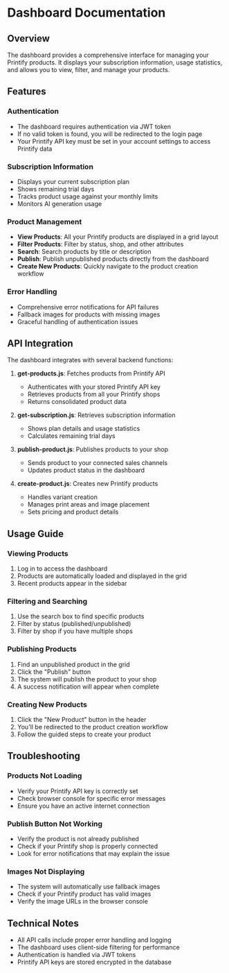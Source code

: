 # Dashboard Documentation

## Overview
The dashboard provides a comprehensive interface for managing your Printify products. It displays your subscription information, usage statistics, and allows you to view, filter, and manage your products.

## Features

### Authentication
- The dashboard requires authentication via JWT token
- If no valid token is found, you will be redirected to the login page
- Your Printify API key must be set in your account settings to access Printify data

### Subscription Information
- Displays your current subscription plan
- Shows remaining trial days
- Tracks product usage against your monthly limits
- Monitors AI generation usage

### Product Management
- **View Products**: All your Printify products are displayed in a grid layout
- **Filter Products**: Filter by status, shop, and other attributes
- **Search**: Search products by title or description
- **Publish**: Publish unpublished products directly from the dashboard
- **Create New Products**: Quickly navigate to the product creation workflow

### Error Handling
- Comprehensive error notifications for API failures
- Fallback images for products with missing images
- Graceful handling of authentication issues

## API Integration

The dashboard integrates with several backend functions:

1. **get-products.js**: Fetches products from Printify API
   - Authenticates with your stored Printify API key
   - Retrieves products from all your Printify shops
   - Returns consolidated product data

2. **get-subscription.js**: Retrieves subscription information
   - Shows plan details and usage statistics
   - Calculates remaining trial days

3. **publish-product.js**: Publishes products to your shop
   - Sends product to your connected sales channels
   - Updates product status in the dashboard

4. **create-product.js**: Creates new Printify products
   - Handles variant creation
   - Manages print areas and image placement
   - Sets pricing and product details

## Usage Guide

### Viewing Products
1. Log in to access the dashboard
2. Products are automatically loaded and displayed in the grid
3. Recent products appear in the sidebar

### Filtering and Searching
1. Use the search box to find specific products
2. Filter by status (published/unpublished)
3. Filter by shop if you have multiple shops

### Publishing Products
1. Find an unpublished product in the grid
2. Click the "Publish" button
3. The system will publish the product to your shop
4. A success notification will appear when complete

### Creating New Products
1. Click the "New Product" button in the header
2. You'll be redirected to the product creation workflow
3. Follow the guided steps to create your product

## Troubleshooting

### Products Not Loading
- Verify your Printify API key is correctly set
- Check browser console for specific error messages
- Ensure you have an active internet connection

### Publish Button Not Working
- Verify the product is not already published
- Check if your Printify shop is properly connected
- Look for error notifications that may explain the issue

### Images Not Displaying
- The system will automatically use fallback images
- Check if your Printify product has valid images
- Verify the image URLs in the browser console

## Technical Notes

- All API calls include proper error handling and logging
- The dashboard uses client-side filtering for performance
- Authentication is handled via JWT tokens
- Printify API keys are stored encrypted in the database
